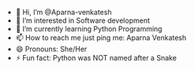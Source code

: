 - 👋 Hi, I’m @Aparna-venkatesh
- 👀 I’m interested in Software development
- 🌱 I’m currently learning Python Programming
- 📫 How to reach me just ping me: Aparna Venkatesh
- 😄 Pronouns: She/Her
- ⚡ Fun fact: Python was NOT named after a Snake

<!---
Aparna-venkatesh/Aparna-venkatesh is a ✨ special ✨ repository because its `README.md` (this file) appears on your GitHub profile.
You can click the Preview link to take a look at your changes.
--->
